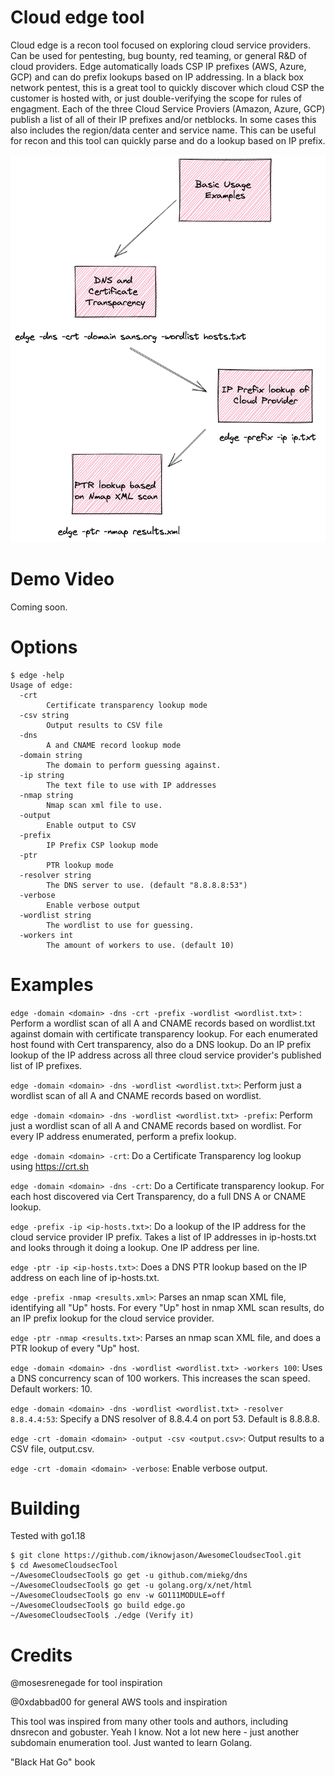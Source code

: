 # Cloud edge tool
Cloud edge is a recon tool focused on exploring cloud service providers.  Can be used for pentesting, bug bounty, red teaming, or general R&D of cloud providers.  Edge automatically loads CSP IP prefixes (AWS, Azure, GCP) and can do prefix lookups based on IP addressing.  In a black box network pentest, this is a great tool to quickly discover which cloud CSP the customer is hosted with, or just double-verifying the scope for rules of engagment.  Each of the three Cloud Service Proviers (Amazon, Azure, GCP) publish a list of all of their IP prefixes and/or netblocks.  In some cases this also includes the region/data center and service name.  This can be useful for recon and this tool can quickly parse and do a lookup based on IP prefix.

![](edge-usage.png)

# Demo Video
Coming soon.


# Options
```
$ edge -help
Usage of edge:
  -crt
    	Certificate transparency lookup mode
  -csv string
    	Output results to CSV file
  -dns
    	A and CNAME record lookup mode
  -domain string
    	The domain to perform guessing against.
  -ip string
    	The text file to use with IP addresses
  -nmap string
    	Nmap scan xml file to use.
  -output
    	Enable output to CSV
  -prefix
    	IP Prefix CSP lookup mode
  -ptr
    	PTR lookup mode
  -resolver string
    	The DNS server to use. (default "8.8.8.8:53")
  -verbose
    	Enable verbose output
  -wordlist string
    	The wordlist to use for guessing.
  -workers int
    	The amount of workers to use. (default 10)
```

# Examples
```edge -domain <domain> -dns -crt -prefix -wordlist <wordlist.txt>``` : Perform a wordlist scan of all A and CNAME records based on wordlist.txt against domain with certificate transparency lookup.  For each enumerated host found with Cert transparency, also do a DNS lookup.  Do an IP prefix lookup of the IP address across all three cloud service provider's published list of IP prefixes.

```edge -domain <domain> -dns -wordlist <wordlist.txt>```:  Perform just a wordlist scan of all A and CNAME records based on wordlist.

```edge -domain <domain> -dns -wordlist <wordlist.txt> -prefix```:  Perform just a wordlist scan of all A and CNAME records based on wordlist.  For every IP address enumerated, perform a prefix lookup.

```edge -domain <domain> -crt```:  Do a Certificate Transparency log lookup using https://crt.sh

```edge -domain <domain> -dns -crt```:  Do a Certificate transparency lookup.  For each host discovered via Cert Transparency, do a full DNS A or CNAME lookup.

```edge -prefix -ip <ip-hosts.txt>```:  Do a lookup of the IP address for the cloud service provider IP prefix.  Takes a list of IP addresses in ip-hosts.txt and looks through it doing a lookup.  One IP address per line.

```edge -ptr -ip <ip-hosts.txt>```:  Does a DNS PTR lookup based on the IP address on each line of ip-hosts.txt.

```edge -prefix -nmap <results.xml>```:  Parses an nmap scan XML file, identifying all "Up" hosts.  For every "Up" host in nmap XML scan results, do an IP prefix lookup for the cloud service provider.

```edge -ptr -nmap <results.txt>```:  Parses an nmap scan XML file, and does a PTR lookup of every "Up" host.

```edge -domain <domain> -dns -wordlist <wordlist.txt> -workers 100```:  Uses a DNS concurrency scan of 100 workers.  This increases the scan speed.  Default workers: 10.

```edge -domain <domain> -dns -wordlist <wordlist.txt> -resolver 8.8.4.4:53```:  Specify a DNS resolver of 8.8.4.4 on port 53.  Default is 8.8.8.8.

```edge -crt -domain <domain> -output -csv <output.csv>```:  Output results to a CSV file, output.csv.

```edge -crt -domain <domain> -verbose```:  Enable verbose output.


# Building

Tested with go1.18

```
$ git clone https://github.com/iknowjason/AwesomeCloudsecTool.git
$ cd AwesomeCloudsecTool
~/AwesomeCloudsecTool$ go get -u github.com/miekg/dns
~/AwesomeCloudsecTool$ go get -u golang.org/x/net/html
~/AwesomeCloudsecTool$ go env -w GO111MODULE=off
~/AwesomeCloudsecTool$ go build edge.go
~/AwesomeCloudsecTool$ ./edge (Verify it)
```



# Credits
@mosesrenegade for tool inspiration

@0xdabbad00 for general AWS tools and inspiration

This tool was inspired from many other tools and authors, including dnsrecon and gobuster.  Yeah I know.  Not a lot new here - just another subdomain enumeration tool.  Just wanted to learn Golang.

"Black Hat Go" book
